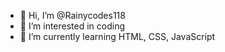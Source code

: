 - 👋 Hi, I’m @Rainycodes118
- 👀 I’m interested in coding
- 🌱 I’m currently learning HTML, CSS, JavaScript

<!---
Rainycodes118/Rainycodes118 is a ✨ special ✨ repository because its `README.md` (this file) appears on your GitHub profile.
You can click the Preview link to take a look at your changes.
--->
